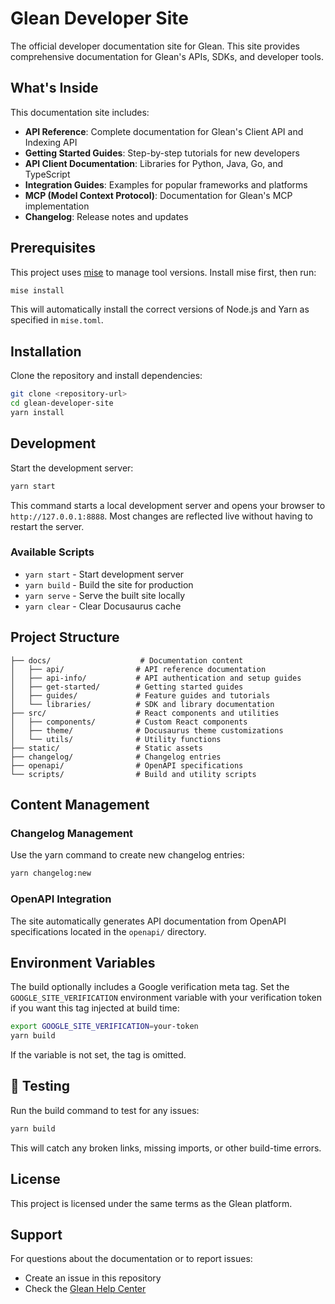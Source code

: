 # Glean Developer Site

The official developer documentation site for Glean. This site provides comprehensive documentation for Glean's APIs, SDKs, and developer tools.

## What's Inside

This documentation site includes:

- **API Reference**: Complete documentation for Glean's Client API and Indexing API
- **Getting Started Guides**: Step-by-step tutorials for new developers
- **API Client Documentation**: Libraries for Python, Java, Go, and TypeScript
- **Integration Guides**: Examples for popular frameworks and platforms
- **MCP (Model Context Protocol)**: Documentation for Glean's MCP implementation
- **Changelog**: Release notes and updates

## Prerequisites

This project uses [mise](https://mise.jdx.dev/) to manage tool versions. Install mise first, then run:

```bash
mise install
```

This will automatically install the correct versions of Node.js and Yarn as specified in `mise.toml`.

## Installation

Clone the repository and install dependencies:

```bash
git clone <repository-url>
cd glean-developer-site
yarn install
```

## Development

Start the development server:

```bash
yarn start
```

This command starts a local development server and opens your browser to `http://127.0.0.1:8888`. Most changes are reflected live without having to restart the server.

### Available Scripts

- `yarn start` - Start development server
- `yarn build` - Build the site for production
- `yarn serve` - Serve the built site locally
- `yarn clear` - Clear Docusaurus cache

## Project Structure

```tree
├── docs/                    # Documentation content
│   ├── api/                # API reference documentation
│   ├── api-info/           # API authentication and setup guides
│   ├── get-started/        # Getting started guides
│   ├── guides/             # Feature guides and tutorials
│   └── libraries/          # SDK and library documentation
├── src/                    # React components and utilities
│   ├── components/         # Custom React components
│   ├── theme/              # Docusaurus theme customizations
│   └── utils/              # Utility functions
├── static/                 # Static assets
├── changelog/              # Changelog entries
├── openapi/                # OpenAPI specifications
└── scripts/                # Build and utility scripts
```

## Content Management

### Changelog Management

Use the yarn command to create new changelog entries:

```bash
yarn changelog:new
```

### OpenAPI Integration

The site automatically generates API documentation from OpenAPI specifications located in the `openapi/` directory.

## Environment Variables

The build optionally includes a Google verification meta tag. Set the
`GOOGLE_SITE_VERIFICATION` environment variable with your verification token if
you want this tag injected at build time:

```bash
export GOOGLE_SITE_VERIFICATION=your-token
yarn build
```

If the variable is not set, the tag is omitted.

## 🧪 Testing

Run the build command to test for any issues:

```bash
yarn build
```

This will catch any broken links, missing imports, or other build-time errors.

## License

This project is licensed under the same terms as the Glean platform.

## Support

For questions about the documentation or to report issues:

- Create an issue in this repository
- Check the [Glean Help Center](https://docs.glean.com/)
